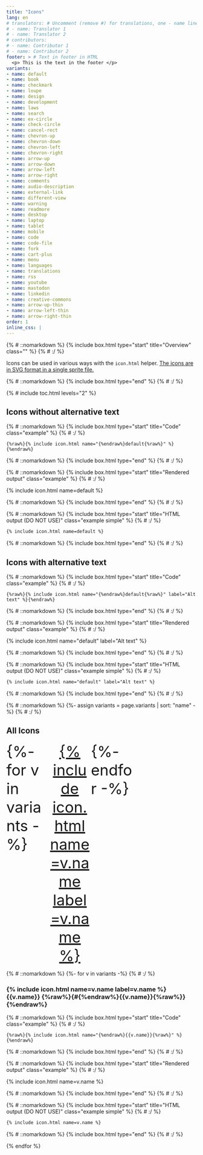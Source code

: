 ```yaml
---
title: "Icons"
lang: en
# translators: # Uncomment (remove #) for translations, one - name line per translator.
# - name: Translator 1
# - name: Translator 2
# contributors:
# - name: Contributor 1
# - name: Contributor 2
footer: > # Text in footer in HTML
  <p> This is the text in the footer </p>
variants:
- name: default
- name: book
- name: checkmark
- name: loupe
- name: design
- name: development
- name: laws
- name: search
- name: ex-circle
- name: check-circle
- name: cancel-rect
- name: chevron-up
- name: chevron-down
- name: chevron-left
- name: chevron-right
- name: arrow-up
- name: arrow-down
- name: arrow-left
- name: arrow-right
- name: comments
- name: audio-description
- name: external-link
- name: different-view
- name: warning
- name: readmore
- name: desktop
- name: laptop
- name: tablet
- name: mobile
- name: code
- name: code-file
- name: fork
- name: cart-plus
- name: menu
- name: languages
- name: translations
- name: rss
- name: youtube
- name: mastodon
- name: linkedin
- name: creative-commons
- name: arrow-up-thin
- name: arrow-left-thin
- name: arrow-right-thin
order: 1
inline_css: |
---
```


{% # ::nomarkdown %}
{% include box.html type="start" title="Overview" class="" %}
{% # :/ %}

Icons can be used in various ways with the `icon.html` helper. <a href="https://github.com/w3c/wai-website-theme/blob/main/assets/images/icons.svg">The icons are in SVG format in a single sprite file.</a>

{% # ::nomarkdown %}
{% include box.html type="end" %}
{% # :/ %}

{% # include toc.html levels="2" %}

## Icons without alternative text

{% # ::nomarkdown %}
{% include box.html type="start" title="Code" class="example" %}
{% # :/ %}

```liquid
{%raw%}{% include icon.html name="{%endraw%}default{%raw%}" %}{%endraw%}
```

{% # ::nomarkdown %}
{% include box.html type="end" %}
{% # :/ %}


{% # ::nomarkdown %}
{% include box.html type="start" title="Rendered output" class="example" %}
{% # :/ %}

{% include icon.html name=default %}

{% # ::nomarkdown %}
{% include box.html type="end" %}
{% # :/ %}

{% # ::nomarkdown %}
{% include box.html type="start" title="HTML output (DO NOT USE)" class="example simple" %}
{% # :/ %}

```html
{% include icon.html name=default %}
```

{% # ::nomarkdown %}
{% include box.html type="end" %}
{% # :/ %}

## Icons with alternative text

{% # ::nomarkdown %}
{% include box.html type="start" title="Code" class="example" %}
{% # :/ %}

```liquid
{%raw%}{% include icon.html name="{%endraw%}default{%raw%}" label="Alt text" %}{%endraw%}
```

{% # ::nomarkdown %}
{% include box.html type="end" %}
{% # :/ %}


{% # ::nomarkdown %}
{% include box.html type="start" title="Rendered output" class="example" %}
{% # :/ %}

{% include icon.html name="default" label="Alt text" %}

{% # ::nomarkdown %}
{% include box.html type="end" %}
{% # :/ %}

{% # ::nomarkdown %}
{% include box.html type="start" title="HTML output (DO NOT USE)" class="example simple" %}
{% # :/ %}

```html
{% include icon.html name="default" label="Alt text" %}
```

{% # ::nomarkdown %}
{% include box.html type="end" %}
{% # :/ %}

{% # ::nomarkdown %}
{%- assign variants = page.variants | sort: "name" -%}
{% # :/ %}

## All Icons

<ul style="font-size: 2.5rem; display:grid; grid-template-columns: repeat(auto-fit, minmax(2.5rem, 7rem)); margin: 0;padding: 0;">
{%- for v in variants -%}
  <li style="list-style: none;"><a href="#{{v.name}}" style="display:block; width: 100%; text-align: center;">{% include icon.html name=v.name label=v.name %}</a></li>
{%- endfor -%}
</ul>

{% # ::nomarkdown %}
{%- for v in variants -%}
{% # :/ %}

### {% include icon.html name=v.name label=v.name %} {{v.name}} {%raw%}{#{%endraw%}{{v.name}}{%raw%}}{%endraw%}

{% # ::nomarkdown %}
{% include box.html type="start" title="Code" class="example" %}
{% # :/ %}

```liquid
{%raw%}{% include icon.html name="{%endraw%}{{v.name}}{%raw%}" %}{%endraw%}
```

{% # ::nomarkdown %}
{% include box.html type="end" %}
{% # :/ %}


{% # ::nomarkdown %}
{% include box.html type="start" title="Rendered output" class="example" %}
{% # :/ %}

{% include icon.html name=v.name %}

{% # ::nomarkdown %}
{% include box.html type="end" %}
{% # :/ %}

{% # ::nomarkdown %}
{% include box.html type="start" title="HTML output (DO NOT USE)" class="example simple" %}
{% # :/ %}

```html
{% include icon.html name=v.name %}
```

{% # ::nomarkdown %}
{% include box.html type="end" %}
{% # :/ %}

{% endfor %}
